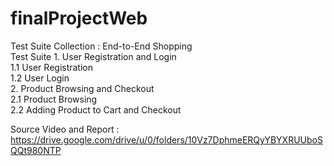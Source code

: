 # finalProjectWeb

Test Suite Collection	: End-to-End Shopping	
Test Suite  1. User Registration and Login	
            1.1 User Registration	
            1.2 User Login	
            2. Product Browsing and Checkout	
            2.1 Product Browsing	
            2.2 Adding Product to Cart and Checkout

Source Video and Report : https://drive.google.com/drive/u/0/folders/10Vz7DphmeERQyYBYXRUUboSQQt980NTP
